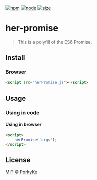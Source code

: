 [![npm][npm]][npm-url]
[![node][node]][node-url]
[![size][size]][size-url]

# her-promise

> This is a polyfill of the ES6 Promise.

## Install

### Browser

```html
<script src="herPromise.js"></script>
```

## Usage

### Using in code

#### Using in browser

```html
<script>
	herPromise('args');
</script>
```

## License

[MIT © PorkyKe](./LICENSE)

[npm]: https://img.shields.io/npm/v/her-promise.svg
[npm-url]: https://npmjs.com/package/her-promise
[node]: https://img.shields.io/node/v/her-promise.svg
[node-url]: https://nodejs.org
[size]: https://packagephobia.now.sh/badge?p=her-promise
[size-url]: https://packagephobia.now.sh/result?p=her-promise
